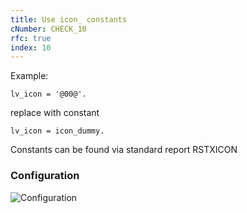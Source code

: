 ```yaml
---
title: Use icon_ constants
cNumber: CHECK_10
rfc: true
index: 10
---
```


Example:

```abap
lv_icon = '@00@'.
```

replace with constant

```abap
lv_icon = icon_dummy.
```

Constants can be found via standard report RSTXICON

### Configuration
![Configuration](/img/default_conf.png)
